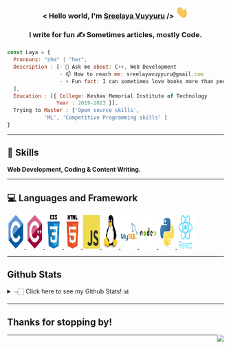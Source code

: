 <h3 align="center"> < Hello world, I'm <a href="" target="_blank">Sreelaya Vuyyuru</a> /> <img src="https://raw.githubusercontent.com/ABSphreak/ABSphreak/master/gifs/Hi.gif" width="30px"></h3>

<h3 align="center">I write for fun ✍ Sometimes articles, mostly Code.</h3>

```javascript
const Laya = {
  Pronouns: "she" | "her",
  Description : [- 💬 Ask me about: C++, Web Development
                 - 📫 How to reach me: sreelayavuyyuru@gmail.com
                 - ⚡ Fun fact: I can sometimes love books more than people
  ],
  Education : [{ College: Keshav Memorial Institute of Technology 
                Year : 2019-2023 }],
  Trying to Master : ['Open source skills', 
            'ML', 'Competitive Programming skills' ]
}
```

***
## :1st_place_medal: **Skills** 
**Web Development, Coding & Content Writing.**
***
## :computer: Languages and Framework 

<a href="https://www.cprogramming.com/" target="_blank"> <img src="https://raw.githubusercontent.com/devicons/devicon/master/icons/c/c-original.svg" alt="c" width="40" height="80"/> </a> <a href="https://www.w3schools.com/cpp/" target="_blank"> <img src="https://raw.githubusercontent.com/devicons/devicon/master/icons/cplusplus/cplusplus-original.svg" alt="cplusplus" width="40" height="80"/> </a> <a href="https://www.w3schools.com/css/" target="_blank"> <img src="https://raw.githubusercontent.com/devicons/devicon/master/icons/css3/css3-original-wordmark.svg" alt="css3" width="40" height="80"/> </a> <a href="https://www.w3.org/html/" target="_blank"> <img src="https://raw.githubusercontent.com/devicons/devicon/master/icons/html5/html5-original-wordmark.svg" alt="html5" width="40" height="80"/> </a> <a href="https://developer.mozilla.org/en-US/docs/Web/JavaScript" target="_blank"> <img src="https://raw.githubusercontent.com/devicons/devicon/master/icons/javascript/javascript-original.svg" alt="javascript" width="40" height="80"/> </a> <a href="https://www.linux.org/" target="_blank"> <img src="https://raw.githubusercontent.com/devicons/devicon/master/icons/linux/linux-original.svg" alt="linux" width="40" height="80"/> </a> <a href="https://www.mysql.com/" target="_blank"> <img src="https://raw.githubusercontent.com/devicons/devicon/master/icons/mysql/mysql-original-wordmark.svg" alt="mysql" width="40" height="80"/> </a> <a href="https://nodejs.org" target="_blank"> <img src="https://raw.githubusercontent.com/devicons/devicon/master/icons/nodejs/nodejs-original-wordmark.svg" alt="nodejs" width="40" height="80"/> </a> <a href="https://www.python.org" target="_blank"> <img src="https://raw.githubusercontent.com/devicons/devicon/master/icons/python/python-original.svg" alt="python" width="40" height="80"/> </a> <a href="https://reactjs.org/" target="_blank"> <img src="https://raw.githubusercontent.com/devicons/devicon/master/icons/react/react-original-wordmark.svg" alt="react" width="40" height="80"/> </a> </p>

***
## Github Stats
<details>
<summary> 👈🏻 Click here to see my Github Stats! 📊 </summary>

<p align="center"> <img src="https://github-readme-stats.vercel.app/api?username=sreelayavuyyuru&" alt="PowerCoder | Stats" width="500" height="300"/>
<p align="center"> Welcome to my Github Stats! </p>
<p align="center"><img src="https://github-readme-stats.vercel.app/api/top-langs/?username=sreelayavuyyuru&layout=compact" width="350" height="300" >
</div>

<div align="center">

[![GitHub Streak](https://github-readme-streak-stats.herokuapp.com/?user=sreelayavuyyuru&)](https://github.com/sreelayavuyyuru)

</div>


</details>

***
## Thanks for stopping by!
<img align="right" src="http://estruyf-github.azurewebsites.net/api/VisitorHit?user=saloniankita&repo=sreelayavuyyuru&countColorcountColor&countColor=%237B1E7B"/>

***
